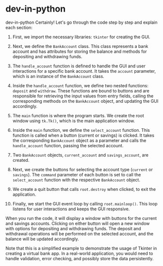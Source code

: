 # dev-in-python
dev-in-python
Certainly! Let's go through the code step by step and explain each section:

1. First, we import the necessary libraries: `tkinter` for creating the GUI.

2. Next, we define the `BankAccount` class. This class represents a bank account and has attributes for storing the balance and methods for depositing and withdrawing funds.

3. The `handle_account` function is defined to handle the GUI and user interactions for a specific bank account. It takes the `account` parameter, which is an instance of the `BankAccount` class.

4. Inside the `handle_account` function, we define two nested functions: `deposit` and `withdraw`. These functions are bound to buttons and are responsible for retrieving the input values from entry fields, calling the corresponding methods on the `BankAccount` object, and updating the GUI accordingly.

5. The `main` function is where the program starts. We create the root window using `tk.Tk()`, which is the main application window.

6. Inside the `main` function, we define the `select_account` function. This function is called when a button (current or savings) is clicked. It takes the corresponding `BankAccount` object as a parameter and calls the `handle_account` function, passing the selected account.

7. Two `BankAccount` objects, `current_account` and `savings_account`, are created.

8. Next, we create the buttons for selecting the account type (`current` or `savings`). The `command` parameter of each button is set to call the `select_account` function with the respective `BankAccount` object.

9. We create a quit button that calls `root.destroy` when clicked, to exit the application.

10. Finally, we start the GUI event loop by calling `root.mainloop()`. This loop listens for user interactions and keeps the GUI responsive.

When you run the code, it will display a window with buttons for the current and savings accounts. Clicking on either button will open a new window with options for depositing and withdrawing funds. The deposit and withdrawal operations will be performed on the selected account, and the balance will be updated accordingly.

Note that this is a simplified example to demonstrate the usage of Tkinter in creating a virtual bank app. In a real-world application, you would need to handle validation, error checking, and possibly store the data persistently.
